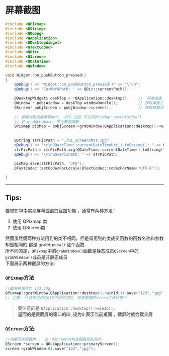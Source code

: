 # 屏幕截图
``` C++
#include <QPixmap>
#include <QString>
#include <QDebug>
#include <QApplication>
#include <QDesktopWidget>
#include <QTextCodec>
#include <QDir>
#include <QScreen>
#include <QDateTime>
#include <QWindow>

void Widget::on_pushButton_pressed()
{
    qDebug() << "Widget::on_pushButton_pressed()" << "\r\n";
    qDebug() << "CurWorkPath: " << QDir::currentPath();

    QDesktopWidget& deskTop = *QApplication::desktop();    //  获取桌面
    QWindow * pobjWindow = deskTop.windowHandle();         // 获取桌面工具类
    QScreen* pobjScreen = pobjWindow->screen();            // 获取屏幕对象
    
    // 屏幕对象抓取屏幕Wnd,  QT5 之后 不支持QPixMap::grabWindow()
    // 且 grabWindow() 不为静态函数
    QPixmap pixMap = pobjScreen->grabWindow(QApplication::desktop()->winId());  
    
    
    QString strPicPath = "./%1_screenShot.jpg"; 
    qDebug() << "\r\nQDateTime::currentDateTimeUtc().toString(): " << QDateTime::currentDateTimeUtc().toString();
    strPicPath = strPicPath.arg(QDateTime::currentDateTime().toString("yyyy.MM.dd-hh.mm.ss"));  // 格式化时间字符串
    qDebug() << "\r\nSavePicPath: " << strPicPath;  
    
    pixMap.save(strPicPath, "JPG");                                     // 输出 屏幕截图
    QTextCodec::setCodecForLocale(QTextCodec::codecForName("UTF-8"));   // 设置UTF-8支持

}
```
---

## Tips:
要想在Qt中实现屏幕或窗口截图功能 ，通常有两种方法：
1. 使用 QPixmap 类  
2. 使用 QScreen类

然而虽然俩两种方法用到的类不相同，但是调用到的类成员函数的函数名称和参数却是相同的
都是 `grabWindow()` 这个函数.   
所不同的是，`QPixmap`中的`grabWindow()`函数是静态成员`QScreen`中的`grabWindow()`成员是非静态成员  
下面展示两种截屏的方法:  
### `QPixmap`方法
``` C++
//截屏并保存为 123.jpg
QPixmap::grabWindow(QApplication::desktop()->winId()).save("123","jpg");
// 注意! **这种方法在Qt5中已经过时, 应该使用QScreen方法代替**
```

> 要注意的是 `QApplication::desktop()->winId()`，    
> **返回的是要截屏的窗口的ID, 设为0 表示当前桌面 ，截屏时就会截全屏**  


### `QScreen`方法:
``` C++
//功能同样是截屏 ， 注：QScreen的构造函数是私有的
QScreen *screen = QGuiApplication::primaryScreen();
screen->grabWindow(0).save("123","jpg");
```